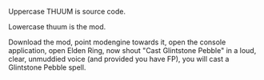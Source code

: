 Uppercase THUUM is source code.

Lowercase thuum is the mod.

Download the mod, point modengine towards it, open the console application, open Elden Ring, now shout "Cast Glintstone Pebble" in a loud, clear, unmuddied voice (and provided you have FP), you will cast a Glintstone Pebble spell.
